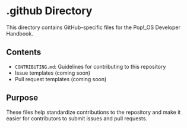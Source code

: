 # .github Directory

This directory contains GitHub-specific files for the Pop!_OS Developer Handbook.

## Contents

- `CONTRIBUTING.md`: Guidelines for contributing to this repository
- Issue templates (coming soon)
- Pull request templates (coming soon)

## Purpose

These files help standardize contributions to the repository and make it easier for contributors to submit issues and pull requests.